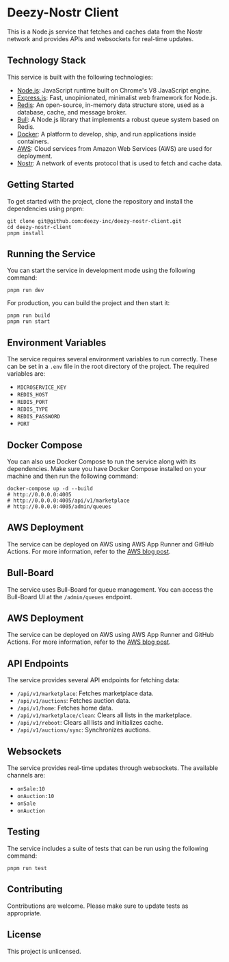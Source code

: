 # Deezy-Nostr Client

This is a Node.js service that fetches and caches data from the Nostr network and provides APIs and websockets for real-time updates.

## Technology Stack

This service is built with the following technologies:

- [Node.js](https://nodejs.org/): JavaScript runtime built on Chrome's V8 JavaScript engine.
- [Express.js](https://expressjs.com/): Fast, unopinionated, minimalist web framework for Node.js.
- [Redis](https://redis.io/): An open-source, in-memory data structure store, used as a database, cache, and message broker.
- [Bull](https://github.com/OptimalBits/bull): A Node.js library that implements a robust queue system based on Redis.
- [Docker](https://www.docker.com/): A platform to develop, ship, and run applications inside containers.
- [AWS](https://aws.amazon.com/): Cloud services from Amazon Web Services (AWS) are used for deployment.
- [Nostr](https://github.com/fiatjaf/nostr): A network of events protocol that is used to fetch and cache data.

## Getting Started

To get started with the project, clone the repository and install the dependencies using pnpm:

```
git clone git@github.com:deezy-inc/deezy-nostr-client.git
cd deezy-nostr-client
pnpm install
```

## Running the Service

You can start the service in development mode using the following command:

```
pnpm run dev
```

For production, you can build the project and then start it:

```
pnpm run build
pnpm run start
```

## Environment Variables

The service requires several environment variables to run correctly. These can be set in a `.env` file in the root directory of the project. The required variables are:

- `MICROSERVICE_KEY`
- `REDIS_HOST`
- `REDIS_PORT`
- `REDIS_TYPE`
- `REDIS_PASSWORD`
- `PORT`

## Docker Compose

You can also use Docker Compose to run the service along with its dependencies. Make sure you have Docker Compose installed on your machine and then run the following command:

```
docker-compose up -d --build
# http://0.0.0.0:4005
# http://0.0.0.0:4005/api/v1/marketplace
# http://0.0.0.0:4005/admin/queues
```

## AWS Deployment

The service can be deployed on AWS using AWS App Runner and GitHub Actions. For more information, refer to the [AWS blog post](https://aws.amazon.com/blogs/containers/deploy-applications-in-aws-app-runner-with-github-actions/).

## Bull-Board

The service uses Bull-Board for queue management. You can access the Bull-Board UI at the `/admin/queues` endpoint.

## AWS Deployment

The service can be deployed on AWS using AWS App Runner and GitHub Actions. For more information, refer to the [AWS blog post](https://aws.amazon.com/blogs/containers/deploy-applications-in-aws-app-runner-with-github-actions/).

## API Endpoints

The service provides several API endpoints for fetching data:

- `/api/v1/marketplace`: Fetches marketplace data.
- `/api/v1/auctions`: Fetches auction data.
- `/api/v1/home`: Fetches home data.
- `/api/v1/marketplace/clean`: Clears all lists in the marketplace.
- `/api/v1/reboot`: Clears all lists and initializes cache.
- `/api/v1/auctions/sync`: Synchronizes auctions.

## Websockets

The service provides real-time updates through websockets. The available channels are:

- `onSale:10`
- `onAuction:10`
- `onSale`
- `onAuction`

## Testing

The service includes a suite of tests that can be run using the following command:

```
pnpm run test
```

## Contributing

Contributions are welcome. Please make sure to update tests as appropriate.

## License

This project is unlicensed.
